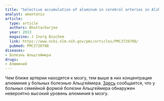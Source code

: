 ```yaml
---
title: "Selective accumulation of aluminum in cerebral arteries in Alzheimer's disease (AD)"
analyst: amantonio
article:
  type: article
  authors: Bhattacharjee
  year: 2013
  magazine: J Inorg Biochem
  link: https://www.ncbi.nlm.nih.gov/pmc/articles/PMC3720708/
  pubmed: PMC3720708
diseases:
- Болезнь Альцгеймера
drugs:
- Алюминий
---
```


Чем ближе артерии находятся к мозгу, тем выше в них концентрация алюминия у больных болезнью Альцгеймера.
[Здесь](https://www.ncbi.nlm.nih.gov/pubmed/28159219) сообщается, что у больных семейной формой болезни Альцгеймера обнаружен невероятно высокий уровень алюминия в мозгу. 
